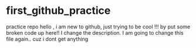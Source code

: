 # first_github_practice
practice repo
hello , i am new to github, just trying to be cool !!! by put some broken code up here!!
I change the description.
I am going to change this file again.. cuz i dont get anything